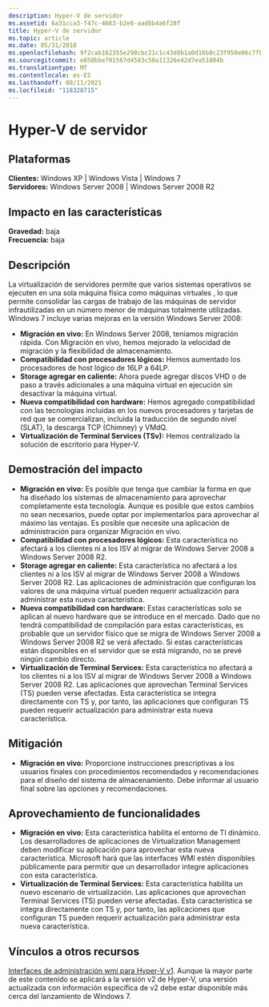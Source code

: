 ```yaml
---
description: Hyper-V de servidor
ms.assetid: 6a31cca3-f47c-4663-b2e8-aad6b4a6f28f
title: Hyper-V de servidor
ms.topic: article
ms.date: 05/31/2018
ms.openlocfilehash: 9f2cab162355e298cbc21c1c43d8b1a0d16b8c23f958e06c7fb28a8ecb6e3309
ms.sourcegitcommit: e858bbe701567d4583c50a11326e42d7ea51804b
ms.translationtype: MT
ms.contentlocale: es-ES
ms.lasthandoff: 08/11/2021
ms.locfileid: "118328715"
---
```

# <a name="server-hyper-v"></a>Hyper-V de servidor

## <a name="platforms"></a>Plataformas

 **Clientes:** Windows XP \| Windows Vista \| Windows 7  
**Servidores:** Windows Server 2008 \| Windows Server 2008 R2  

## <a name="feature-impact"></a>Impacto en las características

 **Gravedad:** baja  
**Frecuencia:** baja  





## <a name="description"></a>Descripción

La virtualización de servidores permite que varios sistemas operativos se ejecuten en una sola máquina física como máquinas virtuales , lo que permite consolidar las cargas de trabajo de las máquinas de servidor infrautilizadas en un número menor de máquinas totalmente utilizadas. Windows 7 incluye varias mejoras en la versión Windows Server 2008:

-   **Migración en vivo:** En Windows Server 2008, teníamos migración rápida. Con Migración en vivo, hemos mejorado la velocidad de migración y la flexibilidad de almacenamiento.
-   **Compatibilidad con procesadores lógicos:** Hemos aumentado los procesadores de host lógico de 16LP a 64LP.
-   **Storage agregar en caliente:** Ahora puede agregar discos VHD o de paso a través adicionales a una máquina virtual en ejecución sin desactivar la máquina virtual.
-   **Nueva compatibilidad con hardware:** Hemos agregado compatibilidad con las tecnologías incluidas en los nuevos procesadores y tarjetas de red que se comercializan, incluida la traducción de segundo nivel (SLAT), la descarga TCP (Chimney) y VMdQ.
-   **Virtualización de Terminal Services (TSv):** Hemos centralizado la solución de escritorio para Hyper-V.

## <a name="manifestation-of-impact"></a>Demostración del impacto

-   **Migración en vivo:** Es posible que tenga que cambiar la forma en que ha diseñado los sistemas de almacenamiento para aprovechar completamente esta tecnología. Aunque es posible que estos cambios no sean necesarios, puede optar por implementarlos para aprovechar al máximo las ventajas. Es posible que necesite una aplicación de administración para organizar Migración en vivo.
-   **Compatibilidad con procesadores lógicos:** Esta característica no afectará a los clientes ni a los ISV al migrar de Windows Server 2008 a Windows Server 2008 R2.
-   **Storage agregar en caliente:** Esta característica no afectará a los clientes ni a los ISV al migrar de Windows Server 2008 a Windows Server 2008 R2. Las aplicaciones de administración que configuran los valores de una máquina virtual pueden requerir actualización para administrar esta nueva característica.
-   **Nueva compatibilidad con hardware:** Estas características solo se aplican al nuevo hardware que se introduce en el mercado. Dado que no tendrá compatibilidad de compilación para estas características, es probable que un servidor físico que se migra de Windows Server 2008 a Windows Server 2008 R2 se verá afectado. Si estas características están disponibles en el servidor que se está migrando, no se prevé ningún cambio directo.
-   **Virtualización de Terminal Services:** Esta característica no afectará a los clientes ni a los ISV al migrar de Windows Server 2008 a Windows Server 2008 R2. Las aplicaciones que aprovechan Terminal Services (TS) pueden verse afectadas. Esta característica se integra directamente con TS y, por tanto, las aplicaciones que configuran TS pueden requerir actualización para administrar esta nueva característica.

## <a name="mitigation"></a>Mitigación

-   **Migración en vivo:** Proporcione instrucciones prescriptivas a los usuarios finales con procedimientos recomendados y recomendaciones para el diseño del sistema de almacenamiento. Debe informar al usuario final sobre las opciones y recomendaciones.

## <a name="leveraging-capabilitities"></a>Aprovechamiento de funcionalidades

-   **Migración en vivo:** Esta característica habilita el entorno de TI dinámico. Los desarrolladores de aplicaciones de Virtualization Management deben modificar su aplicación para aprovechar esta nueva característica. Microsoft hará que las interfaces WMI estén disponibles públicamente para permitir que un desarrollador integre aplicaciones con esta característica.
-   **Virtualización de Terminal Services:** Esta característica habilita un nuevo escenario de virtualización. Las aplicaciones que aprovechan Terminal Services (TS) pueden verse afectadas. Esta característica se integra directamente con TS y, por tanto, las aplicaciones que configuran TS pueden requerir actualización para administrar esta nueva característica.

## <a name="links-to-other-resources"></a>Vínculos a otros recursos

[Interfaces de administración wmi para Hyper-V v1](/previous-versions/windows/desktop/virtual/windows-virtualization-portal). Aunque la mayor parte de este contenido se aplicará a la versión v2 de Hyper-V, una versión actualizada con información específica de v2 debe estar disponible más cerca del lanzamiento de Windows 7.

 

 
